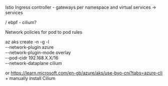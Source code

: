 Istio Ingress controller - gateways per namespace and virtual services -> services

/ ebpf - cilium?

Network policies for pod to pod rules

az aks create -n <clusterName> -g <resourceGroupName> -l <location> \
  --network-plugin azure \
  --network-plugin-mode overlay \
  --pod-cidr 192.168.X.X/16 \
  --network-dataplane cilium

or 
https://learn.microsoft.com/en-gb/azure/aks/use-byo-cni?tabs=azure-cli + manually install Cilium
